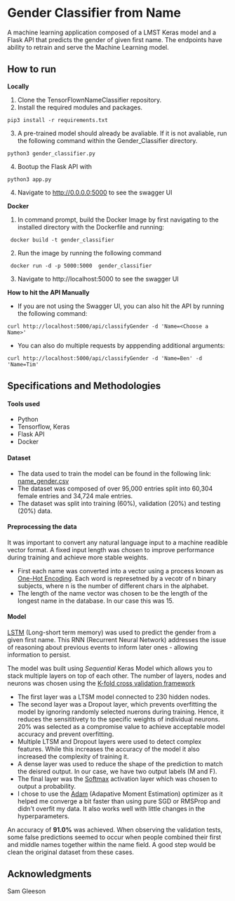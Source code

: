 # Gender Classifier from Name

A machine learning application composed of a LMST Keras model and a Flask API  that predicts the gender of given first name. The endpoints have ability to retrain and serve the Machine Learning model. 

## How to run
**Locally**
1. Clone the TensorFlownNameClassifier repository.
2. Install the required modules and packages.
```
pip3 install -r requirements.txt
```
3. A pre-trained model should already be avaliable. If it is not avaliable, run the following command within the Gender_Classifier directory. 
```
python3 gender_classifier.py
```
4. Bootup the Flask API with 
```
python3 app.py
```
4. Navigate to http://0.0.0.0:5000 to see the swagger UI

**Docker**
1. In command prompt, build the Docker Image by first navigating to the installed directory with the Dockerfile and running:
```
 docker build -t gender_classifier 
```
2. Run the image by running the following command
```
 docker run -d -p 5000:5000  gender_classifier
 ```
3. Navigate to http://localhost:5000 to see the swagger UI

**How to hit the API Manually**
* If you are not using the Swagger UI, you can also hit the API by running the following command:
```
curl http://localhost:5000/api/classifyGender -d 'Name=<Choose a Name>'
```
* You can also do multiple requests by apppending additional arguments:
```
curl http://localhost:5000/api/classifyGender -d 'Name=Ben' -d 'Name=Tim'
```

## Specifications and Methodologies

#### Tools used
* Python
* Tensorflow, Keras
* Flask API
* Docker

#### Dataset
* The data used to train the model can be found in the following link: [name_gender.csv](https://raw.githubusercontent.com/Raymond-Su/TensorFlowNameRecogniser/master/Gender_Classifier/name_gender.csv) 
* The dataset was composed of over 95,000 entries split into 60,304 female entries and 34,724 male entries. 
* The dataset was split into training (60%), validation (20%) and testing (20%) data. 

#### Preprocessing the data
It was important to convert any natural language input to a machine readible vector format. A fixed input length was chosen to improve performance during training and achieve more stable weights. 
* First each name was converted into a vector using a process known as [One-Hot Encoding](https://hackernoon.com/what-is-one-hot-encoding-why-and-when-do-you-have-to-use-it-e3c6186d008f). Each word is represetned by a vecotr of n binary subjects, where n is the number of different chars in the alphabet. 
* The length of the name vector was chosen to be the length of the longest name in the database. In our case this was 15. 

#### Model
[LSTM](http://colah.github.io/posts/2015-08-Understanding-LSTMs/) (Long-short term memory) was used to predict the gender from a given first name. This RNN (Recurrent Neural Network) addresses the issue of reasoning about previous events to inform later ones - allowing information to persist. 

The model was built using *Sequential* Keras Model which allows you to stack multiple layers on top of each other. The number of layers, nodes and neurons was chosen using the [K-fold cross validation framework](https://en.wikipedia.org/wiki/Cross-validation_%28statistics%29#K-fold_cross-validation)

* The first layer was a LTSM model connected to 230 hidden nodes. 
* The second layer was a Dropout layer, which prevents overfitting the model by ignoring randomly selected nuerons during training. Hence, it reduces the sensititivety to the specific weights of individual neurons. 20% was selected as a compromise value to achieve acceptable model accuracy and prevent overfitting. 
* Multiple LTSM and Dropout layers were used to detect complex features. While this increases the accuracy of the model it also increased the complexity of training it. 
* A dense layer was used to reduce the shape of the prediction to match the deisred output. In our case, we have two output labels (M and F). 
* The final layer was the [Softmax](https://en.wikipedia.org/wiki/Softmax_function) activation layer which was chosen to output a probability. 
* I chose to use the [Adam](https://machinelearningmastery.com/adam-optimization-algorithm-for-deep-learning/) (Adapative Moment Estimation) optimizer as it helped me converge a bit faster than using pure SGD or RMSProp and didn't overfit my data. It also works well with little changes in the hyperparameters. 

An accuracy of **91.0%** was achieved. When observing the validation tests, some false predictions seemed to occur when people combined their first and middle names together within the name field. A good step would be clean the original dataset from these cases. 

## Acknowledgments
Sam Gleeson 
